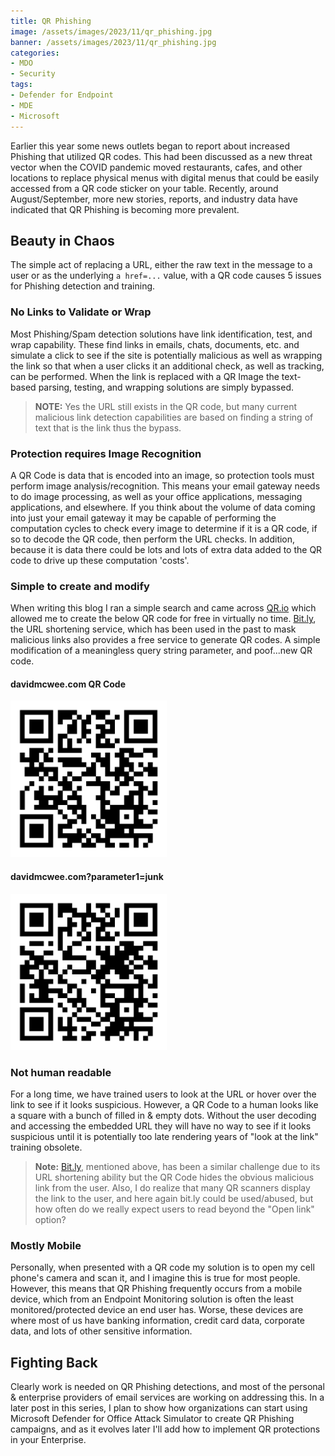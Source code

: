 ```yaml
---
title: QR Phishing
image: /assets/images/2023/11/qr_phishing.jpg
banner: /assets/images/2023/11/qr_phishing.jpg
categories:
- MDO
- Security
tags:
- Defender for Endpoint
- MDE
- Microsoft
---
```

Earlier this year some news outlets began to report about increased Phishing that utilized QR codes. This had been discussed as a new threat vector when the COVID pandemic moved restaurants, cafes, and other locations to replace physical menus with digital menus that could be easily accessed from a QR code sticker on your table. Recently, around August/September, more new stories, reports, and industry data have indicated that QR Phishing is becoming more prevalent.
<!--more-->

## Beauty in Chaos

The simple act of replacing a URL, either the raw text in the message to a user or as the underlying `a href=...` value, with a QR code causes 5 issues for Phishing detection and training.

### No Links to Validate or Wrap

Most Phishing/Spam detection solutions have link identification, test, and wrap capability. These find links in emails, chats, documents, etc. and simulate a click to see if the site is potentially malicious as well as wrapping the link so that when a user clicks it an additional check, as well as tracking, can be performed. When the link is replaced with a QR Image the text-based parsing, testing, and wrapping solutions are simply bypassed.

> **NOTE:** Yes the URL still exists in the QR code, but many current malicious link detection capabilities are based on finding a string of text that is the link thus the bypass.

### Protection requires Image Recognition

A QR Code is data that is encoded into an image, so protection tools must perform image analysis/recognition. This means your email gateway needs to do image processing, as well as your office applications, messaging applications, and elsewhere. If you think about the volume of data coming into just your email gateway it may be capable of performing the computation cycles to check every image to determine if it is a QR code, if so to decode the QR code, then perform the URL checks. In addition, because it is data there could be lots and lots of extra data added to the QR code to drive up these computation 'costs'.

### Simple to create and modify

When writing this blog I ran a simple search and came across [QR.io](https://qr.io) which allowed me to create the below QR code for free in virtually no time. [Bit.ly](https://bit.ly), the URL shortening service, which has been used in the past to mask malicious links also provides a free service to generate QR codes. A simple modification of a meaningless query string parameter, and poof...new QR code.

#### davidmcwee.com QR Code

<img src='/assets/images/2023/11/davidmcwee_blog_qr.png' style="max-height: 250px;">

#### davidmcwee.com?parameter1=junk

<img src='/assets/images/2023/11/davidmcwee_blog_qr2.png' style="max-height: 250px;">

### Not human readable

For a long time, we have trained users to look at the URL or hover over the link to see if it looks suspicious. However, a QR Code to a human looks like a square with a bunch of filled in & empty dots. Without the user decoding and accessing the embedded URL they will have no way to see if it looks suspicious until it is potentially too late rendering years of "look at the link" training obsolete.

> **Note:** [Bit.ly](https://bit.ly), mentioned above, has been a similar challenge due to its URL shortening ability but the QR Code hides the obvious malicious link from the user. Also, I do realize that many QR scanners display the link to the user, and here again bit.ly could be used/abused, but how often do we really expect users to read beyond the "Open link" option?

### Mostly Mobile

Personally, when presented with a QR code my solution is to open my cell phone's camera and scan it, and I imagine this is true for most people. However, this means that QR Phishing frequently occurs from a mobile device, which from an Endpoint Monitoring solution is often the least monitored/protected device an end user has. Worse, these devices are where most of us have banking information, credit card data, corporate data, and lots of other sensitive information.

## Fighting Back

Clearly work is needed on QR Phishing detections, and most of the personal & enterprise providers of email services are working on addressing this. In a later post in this series, I plan to show how organizations can start using Microsoft Defender for Office Attack Simulator to create QR Phishing campaigns, and as it evolves later I'll add how to implement QR protections in your Enterprise.

